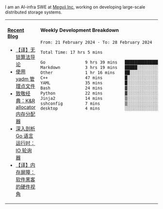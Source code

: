 I am an AI-infra SWE at [Megvii Inc](https://en.megvii.com/), working on developing large-scale distributed storage systems.

<table width="960px">
<tr>
<td valign="top" width="50%">

#### <a href="https://www.kongjun18.me" target="_blank">Recent Blog</a>

<!-- BLOG-POST-LIST:START -->
- [【译】无锁算法导论](https://kongjun18.github.io/posts/2023/07/14/)
- [使用 yadm 管理点文件](https://kongjun18.github.io/posts/2023/04/07/)
- [致敬经典：K&amp;R allocator 内存分配器](https://kongjun18.github.io/posts/2022/12/12/)
- [深入剖析 Go 语言运行时：IO 轮询器](https://kongjun18.github.io/posts/2022/11/21/)
- [【译】内存屏障：软件黑客的硬件视角](https://kongjun18.github.io/posts/2022/11/03/)
<!-- BLOG-POST-LIST:END -->

</td>
<td valign="top" width="50%">

#### Weekly Development Breakdown

<!--START_SECTION:waka-->

```txt
From: 21 February 2024 - To: 28 February 2024

Total Time: 17 hrs 5 mins

Go                9 hrs 39 mins   ██████████████░░░░░░░░░░░   56.57 %
Markdown          3 hrs 19 mins   █████░░░░░░░░░░░░░░░░░░░░   19.47 %
Other             1 hr 16 mins    ██░░░░░░░░░░░░░░░░░░░░░░░   07.50 %
C++               47 mins         █░░░░░░░░░░░░░░░░░░░░░░░░   04.66 %
YAML              35 mins         █░░░░░░░░░░░░░░░░░░░░░░░░   03.44 %
Bash              24 mins         ▓░░░░░░░░░░░░░░░░░░░░░░░░   02.41 %
Python            22 mins         ▓░░░░░░░░░░░░░░░░░░░░░░░░   02.22 %
Jinja2            14 mins         ▒░░░░░░░░░░░░░░░░░░░░░░░░   01.44 %
sshconfig         7 mins          ▒░░░░░░░░░░░░░░░░░░░░░░░░   00.75 %
desktop           4 mins          ░░░░░░░░░░░░░░░░░░░░░░░░░   00.42 %
```

<!--END_SECTION:waka-->
</td>
</tr>

</table>
